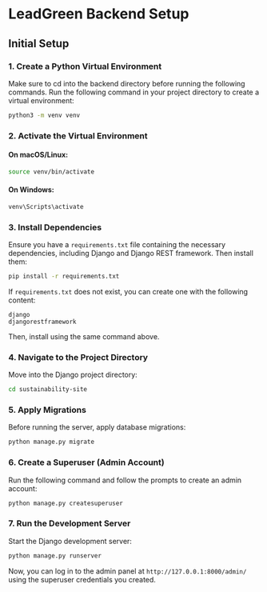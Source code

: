 # LeadGreen Backend Setup

## Initial Setup

### 1. Create a Python Virtual Environment

Make sure to cd into the backend directory before running the following commands.
Run the following command in your project directory to create a virtual environment:

```bash
python3 -m venv venv
```

### 2. Activate the Virtual Environment

#### On macOS/Linux:
```bash
source venv/bin/activate
```

#### On Windows:
```bash
venv\Scripts\activate
```

### 3. Install Dependencies

Ensure you have a `requirements.txt` file containing the necessary dependencies, including Django and Django REST framework. Then install them:

```bash
pip install -r requirements.txt
```

If `requirements.txt` does not exist, you can create one with the following content:
```
django
djangorestframework
```
Then, install using the same command above.

### 4. Navigate to the Project Directory

Move into the Django project directory:
```bash
cd sustainability-site
```

### 5. Apply Migrations

Before running the server, apply database migrations:
```bash
python manage.py migrate
```

### 6. Create a Superuser (Admin Account)

Run the following command and follow the prompts to create an admin account:
```bash
python manage.py createsuperuser
```

### 7. Run the Development Server

Start the Django development server:
```bash
python manage.py runserver
```

Now, you can log in to the admin panel at `http://127.0.0.1:8000/admin/` using the superuser credentials you created.

